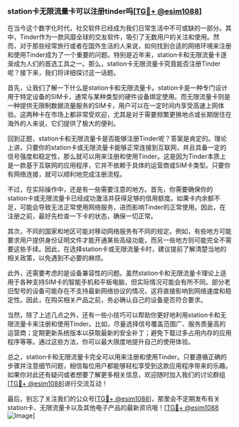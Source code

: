 ### station卡无限流量卡可以注册tinder吗[[TG💪+ @esim1088](https://t.me/s/esim1088)]

在当今这个数字化时代，社交软件已经成为我们日常生活中不可或缺的一部分。其中，Tinder作为一款风靡全球的交友软件，吸引了无数用户的关注和使用。然而，对于那些经常旅行或者在国外生活的人来说，如何找到合适的网络环境来注册和使用Tinder成为了一个重要的问题。特别是近年来，station卡和无限流量卡逐渐成为人们的首选工具之一。那么，station卡无限流量卡究竟能否注册Tinder呢？接下来，我们将详细探讨这一话题。

首先，让我们了解一下什么是station卡和无限流量卡。station卡是一种专门设计用于特定设备的SIM卡，通常与某种类型的硬件设备绑定使用。而无限流量卡则是一种提供无限制数据流量服务的SIM卡，用户可以在一定时间内享受高速上网体验。这两种卡在市场上都非常受欢迎，尤其是对于需要频繁更换地点或长期居住在海外的人来说，它们提供了极大的便利。

回到正题，station卡和无限流量卡是否能够注册Tinder呢？答案是肯定的。理论上讲，只要你的station卡或无限流量卡能够正常连接到互联网，并且具备一定的信号强度和稳定性，那么就可以用来注册和使用Tinder。这是因为Tinder本质上是一款基于互联网的应用程序，它并不依赖于具体的运营商或SIM卡类型。只要你有网络连接，就可以顺利地完成注册流程。

不过，在实际操作中，还是有一些需要注意的地方。首先，你需要确保你的station卡或无限流量卡已经成功激活并获得足够的信用额度。如果卡内余额不足，可能会导致无法正常使用网络服务，进而影响Tinder的正常使用。因此，在注册之前，最好先检查一下卡的状态，确保一切正常。

其次，不同的国家和地区可能对移动网络服务有不同的规定。例如，有些地方可能要求用户提供身份证明文件才能开通某些高级功能，而另一些地方则可能完全不需要这些手续。因此，在选择station卡或无限流量卡时，建议提前了解清楚当地的相关政策，以免遇到不必要的麻烦。

此外，还需要考虑的是设备兼容性的问题。虽然station卡和无限流量卡理论上适用于各种支持SIM卡的智能手机和平板电脑，但实际情况可能会有所不同。部分老旧型号的设备可能存在不支持最新网络协议的情况，这将直接影响到网络速度和稳定性。因此，在购买相关产品之前，务必确认自己的设备是否符合要求。

当然，除了上述几点之外，还有一些小技巧可以帮助你更好地利用station卡和无限流量卡来注册和使用Tinder。比如，尽量选择信号覆盖范围广、服务质量高的运营商；定期更新系统版本以获取最新的安全补丁；避免下载过多占用内存的应用程序等等。通过这些方法，你可以最大限度地提升自己的使用体验。

总之，station卡和无限流量卡完全可以用来注册和使用Tinder。只要遵循正确的步骤并注意细节问题，相信每位用户都能够轻松享受到这款应用程序带来的乐趣。如果你对此还有疑问或者想要了解更多相关信息，欢迎随时加入我们的讨论群组[[TG💪+ @esim1088](https://t.me/s/esim1088)]进行交流互动！

最后，别忘了关注我们的公众号[[TG💪+ @esim1088](https://t.me/s/esim1088)]，那里会不定期发布有关station卡、无限流量卡以及其他电子产品的最新资讯哦！[[TG💪+ @esim1088](https://t.me/s/esim1088) ![Image](https://i.postimg.cc/4NQfJmqS/Snipaste-2025-05-13-00-14-12.png)]